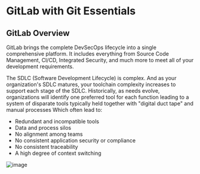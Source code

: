 # GitLab with Git Essentials

## GitLab Overview

GitLab brings the complete DevSecOps lifecycle into a single comprehensive platform. It includes everything from Source Code Management, CI/CD, Integrated Security, and much more to meet all of your development requirements.

The SDLC (Software Development Lifecycle) is complex. And as your organization's SDLC matures, your toolchain complexity increases to support each stage of the SDLC. Historically, as needs evolve, organizations will identify one preferred tool for each function leading to a system of disparate tools typically held together with "digital duct tape" and manual processes Which often lead to:
- Redundant and incompatible tools
- Data and process silos
- No alignment among teams
- No consistent application security or compliance
- No consistent traceability
- A high degree of context switching

![image](https://github.com/kisstamasj/notes/assets/48266482/081874bc-c42f-41c1-894a-551aeedf8864)
